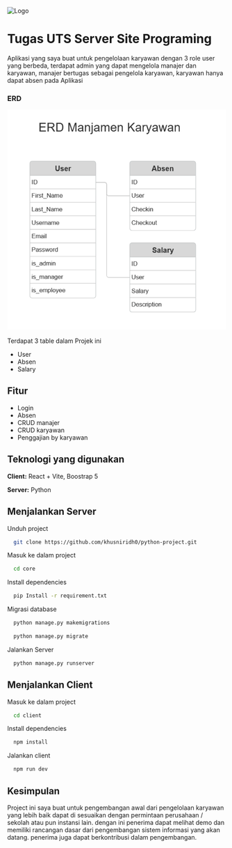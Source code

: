 
![Logo](https://khusniridh0.github.io/creator/assets/img/logo.png)

# Tugas UTS Server Site Programing

Aplikasi yang saya buat untuk pengelolaan karyawan dengan 3 role user yang berbeda, terdapat admin yang dapat mengelola manajer dan karyawan, manajer bertugas sebagai pengelola karyawan, karyawan hanya dapat absen pada Aplikasi


### ERD
![ERD](ERD.png)

Terdapat 3 table dalam Projek ini

- User
- Absen
- Salary

## Fitur

- Login
- Absen
- CRUD manajer
- CRUD karyawan
- Penggajian by karyawan


## Teknologi yang digunakan

**Client:** React + Vite, Boostrap 5

**Server:** Python


## Menjalankan Server

Unduh project
```bash
  git clone https://github.com/khusniridh0/python-project.git
```

Masuk ke dalam project
```bash
  cd core
```

Install dependencies
```bash
  pip Install -r requirement.txt
```

Migrasi database
```bash
  python manage.py makemigrations
```

```bash
  python manage.py migrate
```

Jalankan Server
```bash
  python manage.py runserver
```

## Menjalankan Client

Masuk ke dalam project
```bash
  cd client
```

Install dependencies
```bash
  npm install
```

Jalankan client
```bash
  npm run dev
```
## Kesimpulan

Project ini saya buat untuk pengembangan awal dari pengelolaan karyawan yang lebih baik dapat di sesuaikan dengan permintaan perusahaan / sekolah atau pun instansi lain. dengan ini penerima dapat melihat demo dan memiliki rancangan dasar dari pengembangan sistem informasi yang akan datang. penerima juga dapat berkontribusi dalam pengembangan.
